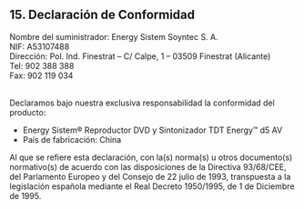## 15. Declaración de Conformidad

Nombre del suministrador: Energy Sistem Soyntec S. A.
<br>NIF: A53107488
<br>Dirección: Pol. Ind. Finestrat – C/ Calpe, 1 – 03509 Finestrat (Alicante)
<br>Tel: 902 388 388
<br>Fax: 902 119 034

<br>Declaramos bajo nuestra exclusiva responsabilidad la conformidad del producto:
* Energy Sistem® Reproductor DVD y Sintonizador TDT Energy™ d5 AV
* País de fabricación: China


Al que se refiere esta declaración, con la(s) norma(s) u otros documento(s) normativo(s) de acuerdo con las disposiciones de la Directiva 93/68/CEE, del Parlamento Europeo y del Consejo de 22 julio de 1993, transpuesta a la legislación española mediante el Real Decreto 1950/1995, de 1 de Diciembre de 1995.
